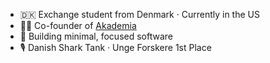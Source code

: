 - 🇩🇰 Exchange student from Denmark · Currently in the US  
- 🧑‍💻 Co-founder of [Akademia](https://akademia.cc)
- 🎯 Building minimal, focused software  
- 🎙️ Danish Shark Tank · Unge Forskere 1st Place
